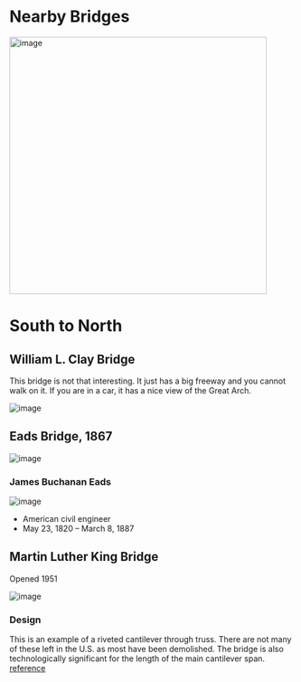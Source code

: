 # Nearby Bridges

<img width="455" alt="image" src="https://user-images.githubusercontent.com/2545978/193932252-49362fe2-a81d-4727-8a2f-bfdca78cf0d8.png">

# South to North

## William L. Clay Bridge

This bridge is not that interesting. It just has a big freeway and you cannot walk on it. If you are in a car, it has a nice view of the Great Arch.

![image](https://user-images.githubusercontent.com/2545978/193943425-d03caf8a-9f9c-43a5-b991-7b8cadfdd1d3.png)

## Eads Bridge, 1867

![image](https://user-images.githubusercontent.com/2545978/193693837-93dda031-cdbb-429c-bf60-cd260edefe48.png)

### James Buchanan Eads
![image](https://user-images.githubusercontent.com/75965120/193693631-9f544f75-6d8d-4082-b24f-3abcc4c174f8.png)
 - American civil engineer
 - May 23, 1820 – March 8, 1887


## Martin Luther King Bridge

Opened 1951

![image](https://user-images.githubusercontent.com/2545978/194203239-f7828a4d-e719-470f-8df4-a62a2581fcc5.png)


### Design

This is an example of a riveted cantilever through truss. There are not many of these left in the U.S. as most have been demolished. The bridge is also technologically significant for the length of the main cantilever span. [reference](https://historicbridges.org/bridges/browser/?bridgebrowser=missouri/mlk/#:~:text=Planning%20for%20the%20bridge%20was,Maney%20and%20Associates.)


